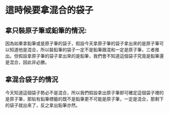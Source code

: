 # 這時候要拿混合的袋子
## 拿只裝原子筆或鉛筆的情況: 
因為如果拿鉛筆或是原子筆的袋子，假設今天拿原子筆的袋子拿出來的是原子筆可以知道他是混合，所以裝鉛筆的袋子一定不是鉛筆跟混和一定是原子筆，三者推出。但假設拿原子筆的袋子拿出來的是鉛筆，我們會不知道這個袋子究竟是鉛筆還是混合，因此非必勝。
## 拿混合袋子的情況
今天知道這個袋子勢必不是混合，所以我們假設拿出原子筆即可確定這個袋子裡的是原子筆，那貼有鉛筆標籤的既不是鉛筆更不可能是原子筆，一定是混合，那剩下的袋子就出來了，反之拿出鉛筆亦然。